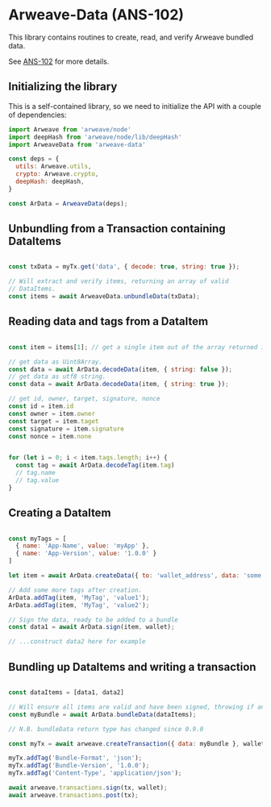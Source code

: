 # Arweave-Data (ANS-102)

This library contains routines to create, read, and verify Arweave bundled data.

See [ANS-102](https://github.com/ArweaveTeam/arweave-standards/blob/master/ans/ANS-102.md) for more details.

## Initializing the library

This is a self-contained library, so we need to initialize the API with a couple of dependencies:

```javascript
import Arweave from 'arweave/node'
import deepHash from 'arweave/node/lib/deepHash'
import ArweaveData from 'arweave-data'

const deps = {
  utils: Arweave.utils,
  crypto: Arweave.crypto,
  deepHash: deepHash,
}

const ArData = ArweaveData(deps);
```

## Unbundling from a Transaction containing DataItems

```javascript

const txData = myTx.get('data', { decode: true, string: true });

// Will extract and verify items, returning an array of valid 
// DataItems.
const items = await ArweaveData.unbundleData(txData);

```

## Reading data and tags from a DataItem

```javascript

const item = items[1]; // get a single item out of the array returned in the previous step.

// get data as Uint8Array.
const data = await ArData.decodeData(item, { string: false });
// get data as utf8 string.
const data = await ArData.decodeData(item, { string: true });

// get id, owner, target, signature, nonce
const id = item.id
const owner = item.owner
const target = item.taget
const signature = item.signature
const nonce = item.none


for (let i = 0; i < item.tags.length; i++) {
  const tag = await ArData.decodeTag(item.tag)
  // tag.name
  // tag.value
}


```

## Creating a DataItem

```javascript

const myTags = [
  { name: 'App-Name', value: 'myApp' },
  { name: 'App-Version', value: '1.0.0' }
]

let item = await ArData.createData({ to: 'wallet_address', data: 'some message', tags: myTags }, wallet);

// Add some more tags after creation.
ArData.addTag(item, 'MyTag', 'value1');
ArData.addTag(item, 'MyTag', 'value2');

// Sign the data, ready to be added to a bundle
const data1 = await ArData.sign(item, wallet);

// ...construct data2 here for example

```

## Bundling up DataItems and writing a transaction

```javascript

const dataItems = [data1, data2]

// Will ensure all items are valid and have been signed, throwing if any are not
const myBundle = await ArData.bundleData(dataItems);

// N.B. bundleData return type has changed since 0.9.0

const myTx = await arweave.createTransaction({ data: myBundle }, wallet);

myTx.addTag('Bundle-Format', 'json');
myTx.addTag('Bundle-Version', '1.0.0');
myTx.addTag('Content-Type', 'application/json');

await arweave.transactions.sign(tx, wallet);
await arweave.transactions.post(tx);

```

